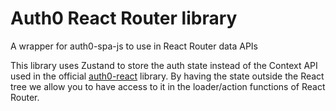 # Auth0 React Router library

A wrapper for auth0-spa-js to use in React Router data APIs

This library uses Zustand to store the auth state instead of the Context API used in the official [auth0-react](https://github.com/auth0/auth0-react) library. By having the state outside the React tree we allow you to have access to it in the loader/action functions of React Router.
